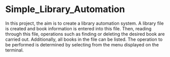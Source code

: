 # Simple_Library_Automation

In this project, the aim is to create a library automation system. A library file is created and book information is entered into this file. Then, reading through this file, operations such as finding or deleting the desired book are carried out. Additionally, all books in the file can be listed. The operation to be performed is determined by selecting from the menu displayed on the terminal.
